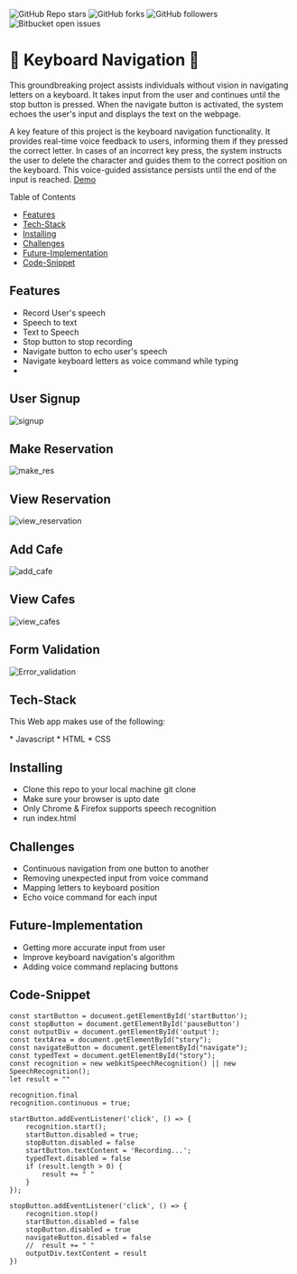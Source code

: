 ![GitHub Repo stars](https://img.shields.io/github/stars/nabilhayet/OS) ![GitHub forks](https://img.shields.io/github/forks/nabilhayet/OS) ![GitHub followers](https://img.shields.io/github/followers/nabilhayet) ![Bitbucket open issues](https://img.shields.io/bitbucket/issues/nabilhayet/OS)                                          
                                        <h1>:jack_o_lantern: Keyboard Navigation :jack_o_lantern: </h1>
                                                      
This groundbreaking project assists individuals without vision in navigating letters on a keyboard. It takes input from the user and continues until the stop button is pressed. When the navigate button is activated, the system echoes the user's input and displays the text on the webpage. 

A key feature of this project is the keyboard navigation functionality. It provides real-time voice feedback to users, informing them if they pressed the correct letter. In cases of an incorrect key press, the system instructs the user to delete the character and guides them to the correct position on the keyboard. This voice-guided assistance persists until the end of the input is reached. 
<a href="https://www.youtube.com/watch?v=UWaRqHpO8fU&t=2s">Demo</a>

Table of Contents
- [Features](#features)
- [Tech-Stack](#tech-stack)
- [Installing](#installing)
- [Challenges](#challenges)
- [Future-Implementation](#future-implementation)
- [Code-Snippet](#code-snippet)
                               
## Features
<ul>
   <li>Record User's speech</li>
   <li>Speech to text</li>
   <li>Text to Speech</li>
   <li>Stop button to stop recording</li>
  <li>Navigate button to echo user's speech</li>
  <li>Navigate keyboard letters as voice command while typing</li>
  <li></li>
</ul>

## User Signup 
![signup](https://user-images.githubusercontent.com/33500404/109457096-2ac89100-7a28-11eb-8b43-59f02ad884df.gif)

## Make Reservation
![make_res](https://user-images.githubusercontent.com/33500404/109456292-8265fd00-7a26-11eb-96f8-35cc644b9bd6.gif)

## View Reservation 
![view_reservation](https://user-images.githubusercontent.com/33500404/109456997-f3f27b00-7a27-11eb-8cfe-7816b5dbce14.gif)

## Add Cafe
![add_cafe](https://user-images.githubusercontent.com/33500404/109458180-4fbe0380-7a2a-11eb-84db-92658ebf615a.gif)

## View Cafes
![view_cafes](https://user-images.githubusercontent.com/33500404/109458557-091cd900-7a2b-11eb-985f-263f27203c86.gif)

## Form Validation
![Error_validation](https://user-images.githubusercontent.com/33500404/109458252-6ebc9580-7a2a-11eb-927f-fbbdfdc17d31.gif)


## Tech-Stack
<p>This Web app makes use of the following:</p>
*  Javascript
*  HTML
*  CSS

## Installing
<ul>
   <li> Clone this repo to your local machine git clone <this-repo-url></li>
  <li> Make sure your browser is upto date</li>
  <li>Only Chrome & Firefox supports speech recognition </li>
  <li> run index.html</li>
</ul>
        
## Challenges
<ul>
  <li>Continuous navigation from one button to another</li>
  <li>Removing unexpected input from voice command </li>
  <li> Mapping letters to keyboard position</li>
  <li> Echo voice command for each input</li>
</ul>

## Future-Implementation
<ul>
  <li>Getting more accurate input from user</li>
  <li>Improve keyboard navigation's algorithm</li>
  <li>Adding voice command replacing buttons</li>
</ul>

## Code-Snippet 

```
const startButton = document.getElementById('startButton');
const stopButton = document.getElementById('pauseButton')
const outputDiv = document.getElementById('output');
const textArea = document.getElementById("story");
const navigateButton = document.getElementById("navigate");
const typedText = document.getElementById("story");
const recognition = new webkitSpeechRecognition() || new SpeechRecognition();
let result = ""

recognition.final
recognition.continuous = true;

startButton.addEventListener('click', () => {
    recognition.start();
    startButton.disabled = true;
    stopButton.disabled = false
    startButton.textContent = 'Recording...';
    typedText.disabled = false
    if (result.length > 0) {
        result += " "
    }
});

stopButton.addEventListener('click', () => {
    recognition.stop()
    startButton.disabled = false
    stopButton.disabled = true
    navigateButton.disabled = false
    //  result += " "
    outputDiv.textContent = result
})
```




